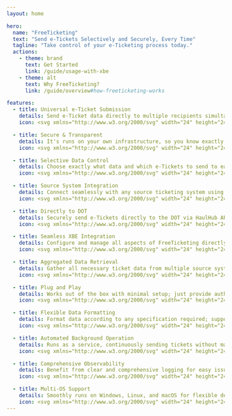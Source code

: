```yaml
---
layout: home

hero:
  name: "FreeTicketing"
  text: "Send e-Tickets Selectively and Securely, Every Time"
  tagline: "Take control of your e-Ticketing process today."
  actions:
    - theme: brand
      text: Get Started
      link: /guide/usage-with-xbe
    - theme: alt
      text: Why FreeTicketing?
      link: /guide/overview#how-freeticketing-works

features:
  - title: Universal e-Ticket Submission
    details: Send e-Ticket data directly to multiple recipients simultaneously, in Real-Time.
    icon: <svg xmlns="http://www.w3.org/2000/svg" width="24" height="24" viewBox="0 0 24 24" fill="none" stroke="#4A90E2" stroke-width="2" stroke-linecap="round" stroke-linejoin="round" class="lucide lucide-globe"><circle cx="12" cy="12" r="10"/><path d="M12 2a14.5 14.5 0 0 0 0 20 14.5 14.5 0 0 0 0-20"/><path d="M2 12h20"/></svg>

  - title: Secure & Transparent
    details: It's runs on your own infrastructure, so you know exactly what's happening. We never touch your data.
    icon: <svg xmlns="http://www.w3.org/2000/svg" width="24" height="24" viewBox="0 0 24 24" fill="none" stroke="#50C878" stroke-width="2" stroke-linecap="round" stroke-linejoin="round" class="lucide lucide-shield"><path d="M20 13c0 5-3.5 7.5-7.66 8.95a1 1 0 0 1-.67-.01C7.5 20.5 4 18 4 13V6a1 1 0 0 1 1-1c2 0 4.5-1.2 6.24-2.72a1.17 1.17 0 0 1 1.52 0C14.51 3.81 17 5 19 5a1 1 0 0 1 1 1z"/></svg>

  - title: Selective Data Control
    details: Choose exactly what data and which e-Tickets to send to each recipient.
    icon: <svg xmlns="http://www.w3.org/2000/svg" width="24" height="24" viewBox="0 0 24 24" fill="none" stroke="#FF6B6B" stroke-width="2" stroke-linecap="round" stroke-linejoin="round" class="lucide lucide-square-mouse-pointer"><path d="M12.034 12.681a.498.498 0 0 1 .647-.647l9 3.5a.5.5 0 0 1-.033.943l-3.444 1.068a1 1 0 0 0-.66.66l-1.067 3.443a.5.5 0 0 1-.943.033z"/><path d="M21 11V5a2 2 0 0 0-2-2H5a2 2 0 0 0-2 2v14a2 2 0 0 0 2 2h6"/></svg>

  - title: Source System Integration
    details: Connect seamlessly with any source ticketing system using ODBC.
    icon: <svg xmlns="http://www.w3.org/2000/svg" width="24" height="24" viewBox="0 0 24 24" fill="none" stroke="#9B59B6" stroke-width="2" stroke-linecap="round" stroke-linejoin="round" class="lucide lucide-database"><ellipse cx="12" cy="5" rx="9" ry="3"/><path d="M3 5V19A9 3 0 0 0 21 19V5"/><path d="M3 12A9 3 0 0 0 21 12"/></svg>

  - title: Directly to DOT
    details: Securely send e-Tickets directly to the DOT via HaulHub API.
    icon: <svg xmlns="http://www.w3.org/2000/svg" width="24" height="24" viewBox="0 0 24 24" fill="none" stroke="#1ABC9C" stroke-width="2" stroke-linecap="round" stroke-linejoin="round" class="lucide lucide-send-horizontal"><path d="M3.714 3.048a.498.498 0 0 0-.683.627l2.843 7.627a2 2 0 0 1 0 1.396l-2.842 7.627a.498.498 0 0 0 .682.627l18-8.5a.5.5 0 0 0 0-.904z"/><path d="M6 12h16"/></svg>

  - title: Seamless XBE Integration
    details: Configure and manage all aspects of FreeTicketing directly within XBE.
    icon: <svg xmlns="http://www.w3.org/2000/svg" width="24" height="24" viewBox="0 0 24 24" fill="none" stroke="#F39C12" stroke-width="2" stroke-linecap="round" stroke-linejoin="round" class="lucide lucide-biceps-flexed"><path d="M12.409 13.017A5 5 0 0 1 22 15c0 3.866-4 7-9 7-4.077 0-8.153-.82-10.371-2.462-.426-.316-.631-.832-.62-1.362C2.118 12.723 2.627 2 10 2a3 3 0 0 1 3 3 2 2 0 0 1-2 2c-1.105 0-1.64-.444-2-1"/><path d="M15 14a5 5 0 0 0-7.584 2"/><path d="M9.964 6.825C8.019 7.977 9.5 13 8 15"/></svg>

  - title: Aggregated Data Retrieval
    details: Gather all necessary ticket data from multiple source systems.
    icon: <svg xmlns="http://www.w3.org/2000/svg" width="24" height="24" viewBox="0 0 24 24" fill="none" stroke="#3498DB" stroke-width="2" stroke-linecap="round" stroke-linejoin="round" class="lucide lucide-workflow"><rect width="8" height="8" x="3" y="3" rx="2"/><path d="M7 11v4a2 2 0 0 0 2 2h4"/><rect width="8" height="8" x="13" y="13" rx="2"/></svg>

  - title: Plug and Play
    details: Works out of the box with minimal setup; just provide authentication.
    icon: <svg xmlns="http://www.w3.org/2000/svg" width="24" height="24" viewBox="0 0 24 24" fill="none" stroke="#E74C3C" stroke-width="2" stroke-linecap="round" stroke-linejoin="round" class="lucide lucide-rocket"><path d="M4.5 16.5c-1.5 1.26-2 5-2 5s3.74-.5 5-2c.71-.84.7-2.13-.09-2.91a2.18 2.18 0 0 0-2.91-.09z"/><path d="m12 15-3-3a22 22 0 0 1 2-3.95A12.88 12.88 0 0 1 22 2c0 2.72-.78 7.5-6 11a22.35 22.35 0 0 1-4 2z"/><path d="M9 12H4s.55-3.03 2-4c1.62-1.08 5 0 5 0"/><path d="M12 15v5s3.03-.55 4-2c1.08-1.62 0-5 0-5"/></svg>

  - title: Flexible Data Formatting
    details: Format data according to any specification required; supports Jinja2 templates.
    icon: <svg xmlns="http://www.w3.org/2000/svg" width="24" height="24" viewBox="0 0 24 24" fill="none" stroke="#FFA500" stroke-width="2" stroke-linecap="round" stroke-linejoin="round" class="lucide lucide-settings"><path d="M12.22 2h-.44a2 2 0 0 0-2 2v.18a2 2 0 0 1-1 1.73l-.43.25a2 2 0 0 1-2 0l-.15-.08a2 2 0 0 0-2.73.73l-.22.38a2 2 0 0 0 .73 2.73l.15.1a2 2 0 0 1 1 1.72v.51a2 2 0 0 1-1 1.74l-.15.09a2 2 0 0 0-.73 2.73l.22.38a2 2 0 0 0 2.73.73l.15-.08a2 2 0 0 1 2 0l.43.25a2 2 0 0 1 1 1.73V20a2 2 0 0 0 2 2h.44a2 2 0 0 0 2-2v-.18a2 2 0 0 1 1-1.73l.43-.25a2 2 0 0 1 2 0l.15.08a2 2 0 0 0 2.73-.73l.22-.39a2 2 0 0 0-.73-2.73l-.15-.08a2 2 0 0 1-1-1.74v-.5a2 2 0 0 1 1-1.74l.15-.09a2 2 0 0 0 .73-2.73l-.22-.38a2 2 0 0 0-2.73-.73l-.15.08a2 2 0 0 1-2 0l-.43-.25a2 2 0 0 1-1-1.73V4a2 2 0 0 0-2-2z"/><circle cx="12" cy="12" r="3"/></svg>

  - title: Automated Background Operation
    details: Runs as a service, continuously sending tickets without manual intervention.
    icon: <svg xmlns="http://www.w3.org/2000/svg" width="24" height="24" viewBox="0 0 24 24" fill="none" stroke="#8E44AD" stroke-width="2" stroke-linecap="round" stroke-linejoin="round" class="lucide lucide-refresh-ccw-dot"><path d="M3 2v6h6"/><path d="M21 12A9 9 0 0 0 6 5.3L3 8"/><path d="M21 22v-6h-6"/><path d="M3 12a9 9 0 0 0 15 6.7l3-2.7"/><circle cx="12" cy="12" r="1"/></svg>

  - title: Comprehensive Observability
    details: Benefit from clear and comprehensive logging for easy issue diagnosis.
    icon: <svg xmlns="http://www.w3.org/2000/svg" width="24" height="24" viewBox="0 0 24 24" fill="none" stroke="#2ECC71" stroke-width="2" stroke-linecap="round" stroke-linejoin="round" class="lucide lucide-logs"><path d="M13 12h8"/><path d="M13 18h8"/><path d="M13 6h8"/><path d="M3 12h1"/><path d="M3 18h1"/><path d="M3 6h1"/><path d="M8 12h1"/><path d="M8 18h1"/><path d="M8 6h1"/></svg>

  - title: Multi-OS Support
    details: Smoothly runs on Windows, Linux, and macOS for flexible deployment options.
    icon: <svg xmlns="http://www.w3.org/2000/svg" width="24" height="24" viewBox="0 0 24 24" fill="none" stroke="#34495E" stroke-width="2" stroke-linecap="round" stroke-linejoin="round" class="lucide lucide-laptop"><path d="M20 16V7a2 2 0 0 0-2-2H6a2 2 0 0 0-2 2v9m16 0H4m16 0 1.28 2.55a1 1 0 0 1-.9 1.45H3.62a1 1 0 0 1-.9-1.45L4 16"/></svg>
---
```


<style>
:root {
  --vp-home-hero-name-color: transparent;
  --vp-home-hero-name-background: -webkit-linear-gradient(120deg, #bd34fe 30%, #41d1ff);

  --vp-home-hero-image-background-image: linear-gradient(-45deg, #bd34fe 50%, #47caff 50%);
  --vp-home-hero-image-filter: blur(44px);
}

@media (min-width: 640px) {
  :root {
    --vp-home-hero-image-filter: blur(56px);
  }
}

@media (min-width: 960px) {
  :root {
    --vp-home-hero-image-filter: blur(68px);
  }
}
</style>
